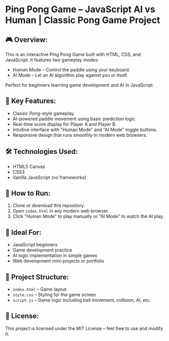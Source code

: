 Ping Pong Game – JavaScript AI vs Human | Classic Pong Game Project
===================================================================

🎮 Overview:
------------
This is an interactive Ping Pong Game built with HTML, CSS, and JavaScript. It features two gameplay modes:
- Human Mode – Control the paddle using your keyboard.
- AI Mode – Let an AI algorithm play against you or itself.

Perfect for beginners learning game development and AI in JavaScript.

🚀 Key Features:
----------------
- Classic Pong-style gameplay.
- AI-powered paddle movement using basic prediction logic.
- Real-time score display for Player A and Player B.
- Intuitive interface with "Human Mode" and "AI Mode" toggle buttons.
- Responsive design that runs smoothly in modern web browsers.

🛠️ Technologies Used:
----------------------
- HTML5 Canvas
- CSS3
- Vanilla JavaScript (no frameworks)

📂 How to Run:
--------------
1. Clone or download this repository.
2. Open `index.html` in any modern web browser.
3. Click "Human Mode" to play manually or "AI Mode" to watch the AI play.

🧠 Ideal For:
-------------
- JavaScript beginners
- Game development practice
- AI logic implementation in simple games
- Web development mini-projects or portfolio

📝 Project Structure:
---------------------
- `index.html` – Game layout
- `style.css` – Styling for the game screen
- `script.js` – Game logic including ball movement, collision, AI, etc.


📄 License:
-----------
This project is licensed under the MIT License – feel free to use and modify it.

